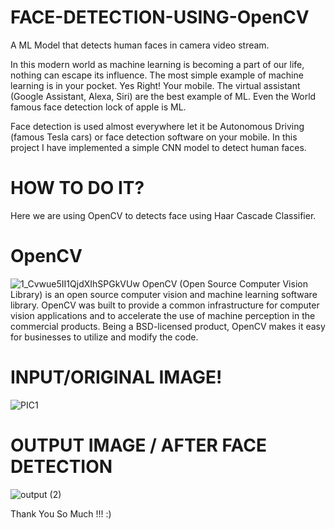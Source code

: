 # FACE-DETECTION-USING-OpenCV
A ML Model that detects human faces in camera video stream.

In this modern world as machine learning is becoming a part of our life, nothing can escape its influence. The most simple example of machine learning is in your pocket. Yes Right! Your mobile. The virtual assistant (Google Assistant, Alexa, Siri) are the best example of ML. Even the World famous face detection lock of apple is ML.

Face detection is used almost everywhere let it be Autonomous Driving (famous Tesla cars) or face detection software on your mobile. In this project I have implemented  a simple CNN model to detect human faces.


# HOW TO DO IT?
Here we are using OpenCV to detects face using Haar Cascade Classifier.


# OpenCV
![1_Cvwue5II1QjdXIhSPGkVUw](https://user-images.githubusercontent.com/80860185/111618726-be60d680-880a-11eb-8b46-1005a35f4f08.jpg)
OpenCV (Open Source Computer Vision Library) is an open source computer vision and machine learning software library. OpenCV was built to provide a common infrastructure for computer vision applications and to accelerate the use of machine perception in the commercial products. Being a BSD-licensed product, OpenCV makes it easy for businesses to utilize and modify the code.


# INPUT/ORIGINAL IMAGE!
![PIC1](https://user-images.githubusercontent.com/80860185/111618095-f87da880-8809-11eb-9cb6-84cc34940af1.png)


# OUTPUT IMAGE / AFTER FACE DETECTION
![output (2)](https://user-images.githubusercontent.com/80860185/111618068-ef8cd700-8809-11eb-8031-507509842f5d.jpg)


Thank You So Much !!!  :)
